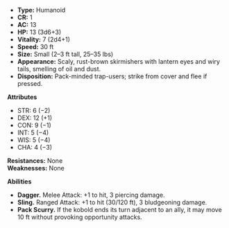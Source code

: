 - **Type:** Humanoid
- **CR:** 1
- **AC:** 13
- **HP:** 13 (3d6+3)
- **Vitality:** 7 (2d4+1)
- **Speed:** 30 ft
- **Size:** Small (2–3 ft tall, 25–35 lbs)
- **Appearance:** Scaly, rust-brown skirmishers with lantern eyes and wiry tails, smelling of oil and dust.
- **Disposition:** Pack-minded trap-users; strike from cover and flee if pressed.

**Attributes**
- STR: 6 (−2)
- DEX: 12 (+1)
- CON: 9 (−1)
- INT: 5 (−4)
- WIS: 5 (−4)
- CHA: 4 (−3)

**Resistances:** None  
**Weaknesses:** None

**Abilities**
- **Dagger.** Melee Attack: +1 to hit, 3 piercing damage.
- **Sling.** Ranged Attack: +1 to hit (30/120 ft), 3 bludgeoning damage.
- **Pack Scurry.** If the kobold ends its turn adjacent to an ally, it may move 10 ft without provoking opportunity attacks.